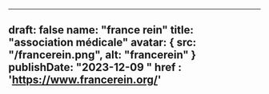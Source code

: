 ---
 
draft: false
name: "france rein"
title: "association médicale"
avatar: {
    src: "/francerein.png",
    alt: "francerein"
}
publishDate: "2023-12-09 "
href : 'https://www.francerein.org/'
---